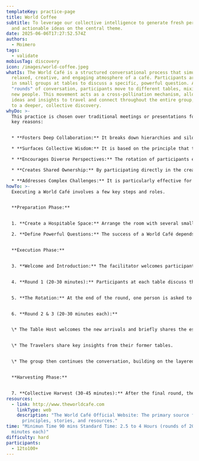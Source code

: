 ```yaml
---
templateKey: practice-page
title: World Coffee
subtitle: To leverage our collective intelligence to generate fresh perspectives
  and actionable ideas on the central theme.
date: 2025-06-06T17:27:52.574Z
authors:
  - Moimero
tags:
  - validate
mobiusTag: discovery
icon: /images/world-coffee.jpeg
whatIs: The World Café is a structured conversational process that simulates the
  relaxed, creative, and engaging atmosphere of a café. Participants are seated
  in small groups at tables to discuss a specific, powerful question. After set
  "rounds" of conversation, participants move to different tables, mixing with
  new people. This movement acts as a cross-pollination mechanism, allowing
  ideas and insights to travel and connect throughout the entire group, leading
  to a deeper, collective discovery.
whyDo: >-
  This practice is chosen over traditional meetings or presentations for several
  key reasons:


  * **Fosters Deep Collaboration:** It breaks down hierarchies and silos, encouraging authentic dialogue among people who might not normally interact.

  * **Surfaces Collective Wisdom:** It is based on the principle that the knowledge and answers a group seeks are already present within its members. The Café provides a method to surface this collective wisdom.

  * **Encourages Diverse Perspectives:** The rotation of participants ensures that ideas are examined from multiple viewpoints, leading to more robust and innovative solutions.

  * **Creates Shared Ownership:** By participating directly in the creation of ideas and solutions, individuals feel a greater sense of ownership and are more likely to be committed to follow-up actions.

  * **Addresses Complex Challenges:** It is particularly effective for exploring complex, adaptive challenges that do not have a single, simple answer.
howTo: >-
  Executing a World Café involves a few key steps and roles.


  **Preparation Phase:**


  1. **Create a Hospitable Space:** Arrange the room with several small tables (for 4-5 people each) to feel like a café. Cover tables with paper "tablecloths" and provide plenty of colorful markers for doodling and writing down ideas.

  2. **Define Powerful Questions:** The success of a World Café depends on the quality of its questions. They should be open-ended, relevant to the group, and thought-provoking. You can use one question for all rounds or a series of questions that build on each other.


  **Execution Phase:** 


  3. **Welcome and Introduction:** The facilitator welcomes participants, explains the purpose of the session, the process (including the rotations), and the "Café Etiquette" (e.g., focus on what matters, contribute your thinking, listen to understand, connect diverse perspectives). 


  4. **Round 1 (20-30 minutes):** Participants at each table discuss the first powerful question. They are encouraged to write, draw, and connect ideas on their paper tablecloths. 


  5. **The Rotation:** At the end of the round, one person is asked to remain at the table as the "Table Host." All other participants ("Travelers") move to a different table. 


  6. **Round 2 & 3 (20-30 minutes each):** 


  \* The Table Host welcomes the new arrivals and briefly shares the essence of the previous conversation. 


  \* The Travelers share key insights from their former tables. 


  \* The group then continues the conversation, building on the layered ideas. This cycle is typically repeated for 2-3 rounds.


  **Harvesting Phase:** 


  7. **Collective Harvest (30-45 minutes):** After the final round, the entire group comes together to "harvest" the collective discoveries. A facilitator asks the group to share patterns, themes, key insights, and deeper questions that emerged from their conversations. These are captured on a flip chart or whiteboard for everyone to see, creating a visual map of the group's collective intelligence.
resources:
  - link: http://www.theworldcafe.com
    linkType: web
    description: "The World Café Official Website: The primary source for
      principles, stories, and resources."
time: "Minimun Time 90 mins Standard Time: 2.5 to 4 Hours (rounds of 20-30
  minutes each)"
difficulty: hard
participants:
  - 12to100+
---
```

